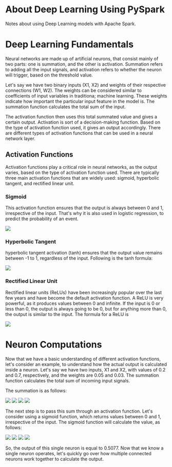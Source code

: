 # About Deep Learning Using PySpark
Notes about using Deep Learning models with Apache Spark.

# Deep Learning Fundamentals
Neural networks are made up of artificial neurons, that consist mainly of two parts: one is summation, and the other is activation. Summation refers to adding all the input signals, and activation refers to whether the neuron will trigger, based on the threshold value.

Let's say we have two binary inputs (X1, X2) and weights of their respective connections (W1, W2). The weights can be considered similar to coefficients of input variables in traditiona; machine learning. These weights indicate how important the particular input feature in the model is. The summation function calculates the total sum of the input.

The activation function then uses this total summated value and gives a certain output. Activation is sort of a decision-making function. Based on the type of activation function used, it gives an output accordingly. There are different types of activation functions that can be used in a neural network layer.

## Activation Functions

Activation functions play a critical role in neural networks, as the output varies, based on the type of activation function used. There are typically three main activation functions that are widely used: sigmoid, hyperbolic tangent, and rectified linear unit.

### Sigmoid

This activation function ensures that the output is always between 0 and 1, irrespective of the input. That's why it is also used in logistic regression, to predict the probability of an event.

<img src="https://render.githubusercontent.com/render/math?math=f(x)=\frac{1}{1+e^{-x}}">

### Hyperbolic Tangent

hyperbolic tangent activation (tanh) ensures that the output value remains between -1 to 1, regardless of the input. Following is the tanh formula:

<img src="https://render.githubusercontent.com/render/math?math=f(x)=\frac{e^2x-1}{e^2x+1}">

### Rectified Linear Unit

Rectified linear units (ReLUs) have been increasingly popular over the last few years and have become the default activation function. A ReLU is very powerful, as it produces values between 0 and infinite. If the input is 0 or less than 0, the output is always going to be 0, but for anything more than 0, the output is similar to the input. The formula for a ReLU is

<img src="https://render.githubusercontent.com/render/math?math=f(x)=max(0,x)">

# Neuron Computations

Now that we have a basic understanding of different activation functions, let's consider an example, to understand how the actual output is calculated inside a neuron. Let's say we have two inputs, X1 and X2, with values of 0.2 and 0.7, respectively, and the weights are 0.05 and 0.03. The summation function calculates the total sum of incoming input signals.

The summation is as follows:

<img src="https://render.githubusercontent.com/render/math?math=sum = X1 * W1 + X2 * W2">

<img src="https://render.githubusercontent.com/render/math?math=sum = 0.2 * 0.05 + 0.7 * 0.03">

<img src="https://render.githubusercontent.com/render/math?math=sum = 0.01 + 0.021">

<img src="https://render.githubusercontent.com/render/math?math=sum = 0.031">

The next step is to pass this sum through an activation function. Let's consider using a sigmoid function, which returns values between 0 and 1, irrespective of the input. The sigmoid function will calculate the value, as follows:

<img src="https://render.githubusercontent.com/render/math?math=f(x) = \frac{1}{1 + e^-x}">

<img src="https://render.githubusercontent.com/render/math?math=f(sum) = \frac{1}{1 + e^-sum}">

<img src="https://render.githubusercontent.com/render/math?math=f(0.031) = \frac{1}{1 + e^-0.031}">

<img src="https://render.githubusercontent.com/render/math?math=f(0.031) = 0.5077">

So, the output of this single neuron is equal to 0.5077. Now that we know a single neuron operates, let's quickly go over how multiple connected neurons work together to calculate the output.
